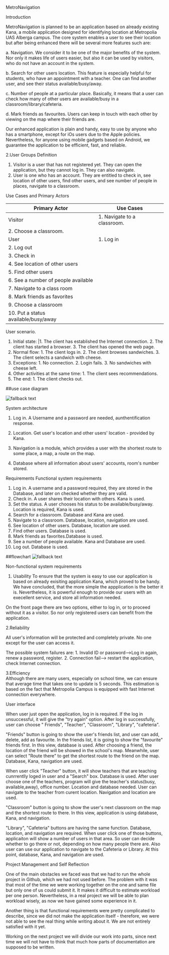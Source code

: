 MetroNavigation

Introduction

MetroNavigation is planned to be an application based on already existing Kana, a mobile application designed for identifying location at Metropolia UAS Alberga campus. The core system enables a user to see their location but after being enhanced there will be several more features such are:

a. Navigation. We consider it to be one of the major benefits of the system. Nor only it makes life of users easier, but also it can be used by visitors, who do not have an account in the system.

b. Search for other users location. This feature is especially helpful for students, who have an appointment with a teacher.  One can find another user, and see their status available/busy/away.

c. Number of people at a particular place. Basically, it means that a user can check how many of other users are available/busy  in a classroom/library/cafeteria. 

d. Mark friends as favourites. Users can keep in touch with each other by viewing on the map where their friends are.

Our enhanced application is plain and handy, easy to use by anyone who has a smartphone, except for iOs users due to the Apple policies. Nevertheless, for anyone using mobile gadgets based on Android, we guarantee the application to be efficient, fast, and reliable.



2.User Groups Definition


1.	Visitor is a user that has not registered yet. They can open the application, but they cannot log in. They can also navigate.
2.	User is one who has an account. They are entitled to check in, see location of other users, find other users, and see number of people in places, navigate to a classroom.

Use Cases and Primary Actors

| Primary Actor	| Use Cases |
| ---- | ---- |
Visitor	 | 1.	Navigate to a classroom. |
 | 2.	Choose a classroom. |
User	| 1.	Log in |
 | 2.	Log out |
 | 3.	Check in |
 | 4.	See location of other users |
 | 5.	Find other users |
 | 6.	See a number of people available |
 | 7.	Navigate to a class room |
 | 8.	Mark friends as favorites |
 | 9.	Choose a classroom |
 | 10.	Put a status available/busy/away |




User scenario.
1. Initial state:
 |1. The client has established the Internet connection.
        2. The client has started a browser.
        3. The client has opened the web page.
2. Normal flow:
        1. The client logs in.
        2. The client browses sandwiches.
        3. The client selects a sandwich with cheese.
3. Exceptions:
        1. No connection.
        2. Login fails.
        3. No sandwiches with cheese left.
4. Other activities at the same time:
        1. The client sees recommendations.
5. The end:
        1. The client checks out.

##use case diagram

![fallback text](UseCaseDiagram.png)






System architecture

1. Log in. A Username and a password are needed, aunthentification response.

2. Location. Get user's location and other users' location - provided by Kana.
3. Navigation is a module, which provides a user with the shortest route to some place, a map, a route on the map.

4. Database where all information about users' accounts, room's number stored.



Requirements
Functional system requirements

1. Log in. A username and a password required, they are stored in the Database, and later on checked whether they are valid.
2. Check in. A user shares their location with others. Kana is used.
3. Set the status. A user chooses his status to be available/busy/away. Location is required, Kana is used.
4. Search for a classroom. Database and Kana are used.
5. Navigate to a classroom. Database, location, navigation are used.
6. See location of other users. Database, location are used.
7. Find other users. Database is used.
8. Mark friends as favorites.Database is used.
9. See a number of people available. Kana and Database are used.
10. Log out. Database is used.

    
##flowchart
![fallback text](Flowchart.png)


Non-functional system requirements

1. Usability
To ensure that the system is easy to use our application is based on already exisiting application Kana, which proved to be handy. We have concluded, that the more simple the appplication is the better it is. Nevertheless, it is powerful enough to provide  our users with an execellent service, and store all information needed. 

On the front page there are two options, either to log in, or to proceed without it as a visitor. So nor only registered users can benefit from the application. 

2.Reliability

All user's information will be protected and completely private. No one except for the user can access it. 

The possible system failures are:
    1. Invalid ID or password-->Log in again, renew a password, register.
    2. Connection fail--> restart the application, check Internet connection.

3.Efficiency    
Although there are many users, especially on school time, we can ensure that average time that takes one to update is 5 seconds. This estimation is based on the fact that Metropolia Campus is equipped with fast Internet connection everywhere.


User interface

When user just open the application, log in is required. If the log in unsuccessful, it will give the "try again" option. After log in successfully, user can choose " Friends", "Teacher", "Classroom", "Library", "cafeteria".

"Friends" button is going to show the user's friends list, and user can add, delete, add as favourite. In the friends list, it is going to show the "favourite" friends first. In this view, database is used. After choosing a friend, the location of the friend will be showed in the school's map. Meanwhile, user can select "Route there" to get the shortest route to the friend on the map. Database, Kana, navigation are used.

When user click "Teacher" button, it will show teachers that are teaching cunrrentlly loged in user and a "Search" box. Database is used. After user choose one of the teachers, program will give the teacher's status(busy, available,away), office number. Location and database needed. User can navigate to the teacher from curent location. Navigation and location are used.

"Classroom" button is going to show the user's next classroom on the map and the shortest route to there. In this view, application is using database, Kana, and navigation. 

"Library", "Cafeteria" buttons are having the same function. Database, location, and navigation are required. When user click one of those buttons, applicaiton will show a number of users in that area. So user can decide whether to go there or not, depending on how many people there are. Also user can use our application to navigate to the Cafeteria or Library. At this point,  database, Kana, and navigation are used.






Project Management and Self Reflection


One of the main obstacles we faced was that we had to run the whole project in Github, which we had not used before. The problem with it was that most of the time we were working together on the one and same file but only one of us could submit it. It makes it difficult to estimate workload per one person. Nevertheless, in a real project we will be able to plan workload wisely, as now we have gained some experience in it.

Another thing is that functional requirements were pretty complicated to describe, since we did not make the application itself - therefore, we were not able to see the real thing while writing about it. We are not entirely satisfied with it yet.

Working on the next project we will divide our work into parts, since next time we will not have to think that much how parts of documentation are supposed to be written.


